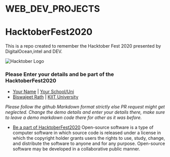 # WEB_DEV_PROJECTS

# HacktoberFest2020

This is a repo created to remember the Hacktober Fest 2020 presented by  DigitalOcean,intel and DEV.

![Hacktober Logo ](https://hacktoberfest.digitalocean.com/assets/HF-full-logo-b05d5eb32b3f3ecc9b2240526104cf4da3187b8b61963dd9042fdc2536e4a76c.svg)

### Please Enter your details and be part of the HacktoberFest2020

- [Your Name](http://yourgithuburl) | [Your School/Uni](https://www.youruniurl/)
- [Biswajeet Rath](https://github.com/Biswajeet-Rath) | [KIIT University](https://kiitportal.kiituniversity.net/)


_Please follow the github Markdown format strictly else PR request might get neglected._
_Change the demo details and enter your details there, make sure to leave a demo markdown code there for other as it was before._

- [Be a part of HacktoberFest2020](https://hacktoberfest.digitalocean.com/)
Open-source software is a type of computer software in which source code is released under a license in which the copyright holder grants users the rights to use, study, change, and distribute the software to anyone and for any purpose. Open-source software may be developed in a collaborative public manner.


